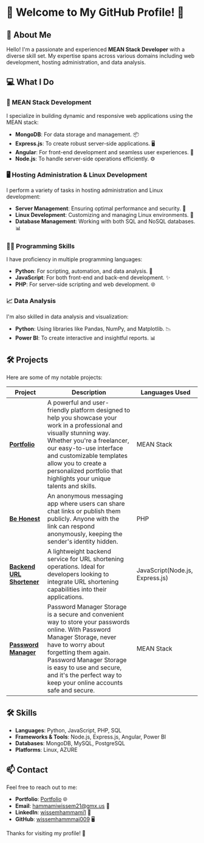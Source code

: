 # 🎉 Welcome to My GitHub Profile! 🎉

## 👋 About Me

Hello! I'm a passionate and experienced **MEAN Stack Developer** with a diverse skill set. My expertise spans across various domains including web development, hosting administration, and data analysis.

## 💻 What I Do

### 🚀 MEAN Stack Development
I specialize in building dynamic and responsive web applications using the MEAN stack:
- **MongoDB**: For data storage and management. 📦
- **Express.js**: To create robust server-side applications. 🖥️
- **Angular**: For front-end development and seamless user experiences. 🌟
- **Node.js**: To handle server-side operations efficiently. ⚙️

### 🖥️ Hosting Administration & Linux Development
I perform a variety of tasks in hosting administration and Linux development:
- **Server Management**: Ensuring optimal performance and security. 🔐
- **Linux Development**: Customizing and managing Linux environments. 🐧
- **Database Management**: Working with both SQL and NoSQL databases. 📊

### 🧑‍💻 Programming Skills
I have proficiency in multiple programming languages:
- **Python**: For scripting, automation, and data analysis. 🐍
- **JavaScript**: For both front-end and back-end development. ✨
- **PHP**: For server-side scripting and web development. 🌐

### 📈 Data Analysis
I'm also skilled in data analysis and visualization:
- **Python**: Using libraries like Pandas, NumPy, and Matplotlib. 📉
- **Power BI**: To create interactive and insightful reports. 📊

## 🛠️ Projects

Here are some of my notable projects:

| Project | Description | Languages Used |
| ------- | ----------- | -------------- |
| [**Portfolio**](https://github.com/WissemHammami009/portfolio) | A powerful and user-friendly platform designed to help you showcase your work in a professional and visually stunning way. Whether you're a freelancer, our easy-to-use interface and customizable templates allow you to create a personalized portfolio that highlights your unique talents and skills. | MEAN Stack |
| [**Be Honest**](https://github.com/WissemHammami009/be-honest) | An anonymous messaging app where users can share chat links or publish them publicly. Anyone with the link can respond anonymously, keeping the sender's identity hidden. | PHP |
| [**Backend URL Shortener**](https://github.com/WissemHammami009/backend-urlshort-app) | A lightweight backend service for URL shortening operations. Ideal for developers looking to integrate URL shortening capabilities into their applications. | JavaScript(Node.js, Express.js) |
| [**Password Manager**](https://github.com/WissemHammami009/password-manager-source) | Password Manager Storage is a secure and convenient way to store your passwords online. With Password Manager Storage, never have to worry about forgetting them again. Password Manager Storage is easy to use and secure, and it's the perfect way to keep your online accounts safe and secure. | MEAN Stack |

## 🛠️ Skills

- **Languages**: Python, JavaScript, PHP, SQL
- **Frameworks & Tools**: Node.js, Express.js, Angular, Power BI
- **Databases**: MongoDB, MySQL, PostgreSQL
- **Platforms**: Linux, AZURE

## 📫 Contact

Feel free to reach out to me:
- **Portfolio**: [Portfolio](https://wissem-hammami.web.app) 🌐
- **Email**: [hammamiwissem21@gmx.us](mailto:hammamiwissem21@gmx.us) 📧
- **LinkedIn**: [wissemhammami1](https://www.linkedin.com/in/wissemhammami1/) 🔗
- **GitHub**: [wissemhammmai009](https://github.com/WissemHammami009) 🖥️

Thanks for visiting my profile! 🙌
